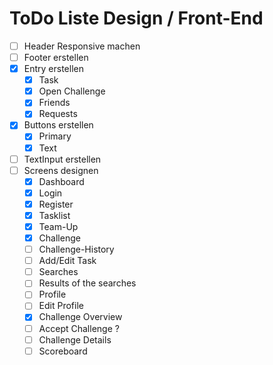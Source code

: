 # ToDo Liste Design / Front-End

- [ ] Header Responsive machen
- [ ] Footer erstellen
- [x] Entry erstellen
  - [x] Task
  - [x] Open Challenge
  - [x] Friends
  - [x] Requests
- [x] Buttons erstellen
  - [x] Primary
  - [x] Text
- [ ] TextInput erstellen
- [ ] Screens designen
  - [x] Dashboard
  - [x] Login
  - [x] Register
  - [x] Tasklist
  - [x] Team-Up
  - [x] Challenge
  - [ ] Challenge-History
  - [ ] Add/Edit Task
  - [ ] Searches
  - [ ] Results of the searches
  - [ ] Profile
  - [ ] Edit Profile
  - [x] Challenge Overview
  - [ ] Accept Challenge ?
  - [ ] Challenge Details
  - [ ] Scoreboard
